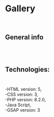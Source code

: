 # Gallery </br></br>

## General info </br>
</br></br>

## Technologies: </br></br>
-HTML version: 5, </br>
-CSS version: 3, </br>
-PHP version: 8.2.0, </br>
-Java Script, </br>
-GSAP version: 3

